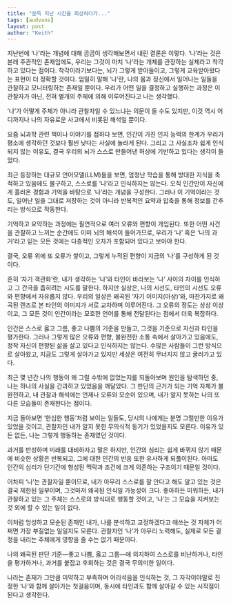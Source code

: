 ```yaml
---
title: "문득 지난 시간을 회상하다가..."
tags: [audvans]
layout: post
author: "Keith"
---
```


지난번에 ‘나’라는 개념에 대해 곰곰이 생각해보면서 내린 결론은 이렇다.
‘나’라는 것은 본래 주관적인 존재임에도, 우리는 그것이 마치 ‘나’라는 개체를 관장하는 실체라고 착각하고 있다는 점이다.
착각이라기보다는, 뇌가 그렇게 받아들이고, 그렇게 교육받아왔다는 표현이 더 정확할 것이다.
엄밀히 말해 ‘나’란, 나의 몸과 정신에서 일어나는 일들을 관찰하고 모니터링하는 존재일 뿐이다.
우리가 어떤 일을 결정하고 실행하는 과정은 이 관찰자가 아닌, 전혀 별개의 주체에 의해 이루어진다고 나는 생각했다.

‘나’가 어떻게 주체가 아니라 관찰자일 수 있느냐는 의문이 들 수도 있지만, 이것 역시 어디까지나 나의 자유로운 사고에서 비롯된 해석일 뿐이다.

요즘 뇌과학 관련 책이나 이야기를 접하다 보면, 인간이 가진 인지 능력의 한계가 우리가 평소에 생각하던 것보다 훨씬 낮다는 사실에 놀라게 된다.
그리고 그 사실조차 쉽게 인식되지 않는 이유도, 결국 우리의 뇌가 스스로 만들어낸 허상에 기반하고 있다는 생각이 들었다.

최근 등장하는 대규모 언어모델(LLM)들을 보면, 엄청난 학습을 통해 방대한 지식을 축적하고 있음에도 불구하고, 스스로를 ‘나’라고 인식하지는 않는다.
오직 인간만이 자신에게 흘러온 경험과 기억을 바탕으로 ‘나’라는 개념을 구성한다.
그러나 이 기억이라는 것도, 일어난 일을 그대로 저장하는 것이 아니라 반복적인 요약과 압축을 통해 정보를 간추리는 방식으로 작동한다.

기억하고 요약하는 과정에는 필연적으로 여러 오류와 편향이 개입된다.
또한 어떤 사건을 관찰하고 느끼는 순간에도 이미 뇌의 해석이 들어가므로, 우리가 ‘나’ 혹은 ‘나의 과거’라고 믿는 모든 것에는 다층적인 오차가 포함되어 있다고 보아야 한다.

결국, 오류 위에 또 오류가 쌓이고, 그렇게 누적된 편향이 지금의 ‘나’를 구성하게 된 것이다.

흔히 ‘자기 객관화’란, 내가 생각하는 ‘나’와 타인이 바라보는 ‘나’ 사이의 차이를 인식하고 그 간극을 좁히려는 시도를 말한다.
하지만 실상은, 나의 시선도, 타인의 시선도 오류와 편향에서 자유롭지 않다.
우리의 일상은 왜곡된 ‘자기 이미지(아상)’와, 마찬가지로 왜곡된 렌즈로 본 타인의 이미지가 서로 교차하며 이루어진다.
그 오류의 정도는 상상 이상이고, 그 모든 것이 인간이라는 모호한 언어를 통해 전달된다는 점에서 더욱 복잡하다.

인간은 스스로 옳고 그름, 좋고 나쁨의 기준을 만들고, 그것을 기준으로 자신과 타인을 평가한다.
그러나 그렇게 많은 오류와 편향, 불완전한 소통 속에서 살아가고 있음에도, 정작 자신이 편향된 삶을 살고 있다고 인식하지는 않는다.
수많은 사람들이 그런 방식으로 살아왔고, 지금도 그렇게 살아가고 있지만 세상은 여전히 무너지지 않고 굴러가고 있다.

최근 몇 년간 나의 행동이 왜 그럴 수밖에 없었는지를 되돌아보며 원인을 탐색하던 중,
나는 하나의 사실을 간과하고 있었음을 깨달았다.
그 판단의 근거가 되는 기억 자체가 불완전하고,
내 관찰과 해석에는 언제나 오류와 모순이 있으며,
내가 알지 못하는 나의 또 다른 모습들이 존재한다는 점이다.

지금 돌아보면 ‘한심한 행동’처럼 보이는 일들도, 당시의 나에게는 분명 그럴만한 이유가 있었을 것이고,
관찰자인 내가 알지 못한 무의식적 동기가 있었을지도 모른다.
이유가 있든 없든, 나는 그렇게 행동하는 존재였던 것이다.

과거를 반성하며 미래를 대비하자고 말은 하지만, 인간의 심리는 쉽게 바뀌지 않기 때문에
비슷한 상황은 반복되고, 그에 대한 인간의 반응 또한 유사하게 되풀이된다.
아마도 인간의 심리가 단기간에 형성된 맥락과 조건에 크게 의존하는 구조이기 때문일 것이다.

어차피 ‘나’는 관찰자일 뿐이므로, 내가 아무리 스스로를 잘 안다고 해도
알고 있는 것은 결국 제한된 일부이며, 그것마저 왜곡된 인식일 가능성이 크다.
좋아하든 미워하든, 내가 관찰하고 있는 그 주체는 스스로의 방식대로 행동할 것이고,
‘나’는 그 모습을 지켜보는 것 외에 할 수 있는 일이 없다.

이처럼 엉성하고 모순된 존재인 내가, 나를 분석하고 교정하겠다고 애쓰는 것 자체가
어쩌면 가장 부질없는 일일지도 모른다.
관찰자인 ‘나’가 아무리 노력해도, 실제로 모든 결정을 내리는 주체에게 영향을 줄 수는 없기 때문이다.

나의 왜곡된 판단 기준—좋고 나쁨, 옳고 그름—에 의지하여
스스로를 비난하거나, 타인을 평가하거나, 과거를 붙잡고 후회하는 것은 결국 무의미한 일이다.

나라는 존재가 그만큼 미약하고 부족하며 어리석음을 인식하는 것,
그 자각이야말로 진정한 ‘나’와 함께 살아가는 첫걸음이며,
동시에 타인과도 함께 살아갈 수 있는 시작점이 된다고 생각한다.